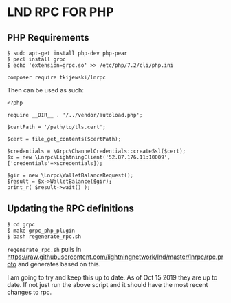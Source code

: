 # LND RPC FOR PHP


## PHP Requirements

```
$ sudo apt-get install php-dev php-pear
$ pecl install grpc
$ echo 'extension=grpc.so' >> /etc/php/7.2/cli/php.ini
```

`composer require tkijewski/lnrpc`

Then can be used as such: 

```
<?php

require __DIR__ . '/../vendor/autoload.php';

$certPath = '/path/to/tls.cert';

$cert = file_get_contents($certPath);

$credentials = \Grpc\ChannelCredentials::createSsl($cert);
$x = new \Lnrpc\LightningClient('52.87.176.11:10009',['credentials'=>$credentials]);

$gir = new \Lnrpc\WalletBalanceRequest();
$result = $x->WalletBalance($gir);
print_r( $result->wait() );

```

## Updating the RPC definitions

```
$ cd grpc
$ make grpc_php_plugin
$ bash regenerate_rpc.sh
```

`regenerate_rpc.sh` pulls in https://raw.githubusercontent.com/lightningnetwork/lnd/master/lnrpc/rpc.proto and generates based on this.

I am going to try and keep this up to date. As of Oct 15 2019 they are up to date. If not just run the above script and it should have the most recent changes to rpc. 
